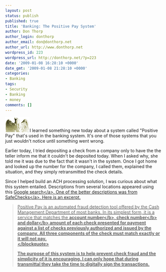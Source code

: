 ```yaml
---
layout: post
status: publish
published: true
title: 'Banking: The Positive Pay System'
author: Don Thorp
author_login: donthorp
author_email: don@donthorp.net
author_url: http://www.donthorp.net
wordpress_id: 223
wordpress_url: http://donthorp.net/?p=223
date: '2009-01-08 16:28:10 +0000'
date_gmt: '2009-01-08 21:28:10 +0000'
categories:
- Banking
tags:
- Security
- Banking
- money
comments: []
---
```

<p><img src="&#47;content&#47;uploads&#47;2009&#47;01&#47;banking.gif" alt="banking" title="banking" width="79" height="49" class="alignleft size-full wp-image-228" &#47;>I learned something new today about a system called "Positive Pay" that's used in the banking system. It's one of those systems that you just wouldn't notice until something went wrong. </p>
<p>Earlier today, I tried depositing a check from a company only to have the the teller inform me that it couldn't be deposited today. When I asked why, she told me it was due to the fact that it wasn't in the system. Once I got home and looked up the number for the company, I called them, explained the situation, and they simply retransmitted the check details. </p>
<p>Since I helped build an ACH processing solution, I was curious about what this system entailed. Descriptions from several locations appeared using this <a href="http:&#47;&#47;www.google.com&#47;search?q=positive+pay" target="_blank">Google search<&#47;a>. One of the better descriptions was from <a href="http:&#47;&#47;www.positivepay.net&#47;index.htm" target="_blank">SafeChecks<&#47;a>. Here is an excerpt.</p>
<blockquote><p>
Positive Pay is an automated fraud detection tool offered by the Cash Management Department of most banks. In its simplest form, it is a service that matches the <b>account number<&#47;b>, <b>check number<&#47;b> and <b>dollar<&#47;b> amount of each check presented for payment against a list of checks previously authorized and issued by the company. All three components of the check must match exactly or it will not pay.<br />
<&#47;blockquote></p>
<p>The purpose of this system is to help prevent check fraud and the simplicity of it is encouraging. I can only hope that during transmittal they take the time to digitally sign the transactions.</p>
